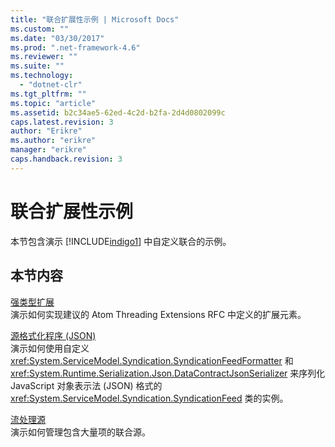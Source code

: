 ```yaml
---
title: "联合扩展性示例 | Microsoft Docs"
ms.custom: ""
ms.date: "03/30/2017"
ms.prod: ".net-framework-4.6"
ms.reviewer: ""
ms.suite: ""
ms.technology: 
  - "dotnet-clr"
ms.tgt_pltfrm: ""
ms.topic: "article"
ms.assetid: b2c34ae5-62ed-4c2d-b2fa-2d4d0802099c
caps.latest.revision: 3
author: "Erikre"
ms.author: "erikre"
manager: "erikre"
caps.handback.revision: 3
---
```

# 联合扩展性示例
本节包含演示 [!INCLUDE[indigo1](../../../../includes/indigo1-md.md)] 中自定义联合的示例。  
  
## 本节内容  
 [强类型扩展](../../../../docs/framework/wcf/samples/strongly-typed-extensions-sample.md)  
 演示如何实现建议的 Atom Threading Extensions RFC 中定义的扩展元素。  
  
 [源格式化程序 \(JSON\)](../../../../docs/framework/wcf/samples/feed-formatter-json.md)  
 演示如何使用自定义 <xref:System.ServiceModel.Syndication.SyndicationFeedFormatter> 和 <xref:System.Runtime.Serialization.Json.DataContractJsonSerializer> 来序列化 JavaScript 对象表示法 \(JSON\) 格式的 <xref:System.ServiceModel.Syndication.SyndicationFeed> 类的实例。  
  
 [流处理源](../../../../docs/framework/wcf/samples/streaming-feeds-sample.md)  
 演示如何管理包含大量项的联合源。